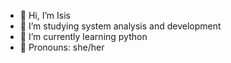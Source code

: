 - 👋 Hi, I’m Isis
- 👀 I’m studying system analysis and development 
- 🌱 I’m currently learning python
- 🎈 Pronouns: she/her

<!---
isismd/isismd is a ✨ special ✨ repository because its `README.md` (this file) appears on your GitHub profile.
You can click the Preview link to take a look at your changes.
--->
